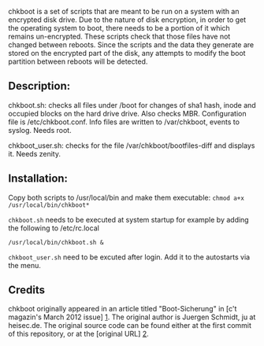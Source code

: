 chkboot is a set of scripts that are meant to be run on a system with an
encrypted disk drive. Due to the nature of disk encryption, in order to get
the operating system to boot, there needs to be a portion of it which remains
un-encrypted. These scripts check that those files have not changed between
reboots. Since the scripts and the data they generate are stored on the
encrypted part of the disk, any attempts to modify the boot partition between
reboots will be detected.


Description:
------------

chkboot.sh: checks all files under /boot for changes of sha1 hash, inode
and occupied blocks on the hard drive drive. Also checks MBR. Configuration
file is /etc/chkboot.conf. Info files are written to /var/chkboot, events to
syslog. Needs root.

chkboot_user.sh: checks for the file /var/chkboot/bootfiles-diff and displays
it. Needs zenity.


Installation:
-------------

Copy both scripts to /usr/local/bin and make them executable:
`chmod a+x /usr/local/bin/chkboot*`

`chkboot.sh` needs to be executed at system startup for
example by adding the following to /etc/rc.local

`/usr/local/bin/chkboot.sh &`

`chkboot_user.sh` need to be excuted after login. Add it
to the autostarts via the menu.


Credits
-------

chkboot originally appeared in an article titled "Boot-Sicherung" in [c't
magazin's March 2012 issue] [1]. The original author is Juergen Schmidt, ju at
heisec.de. The original source code can be found either at the first commit of
this repository, or at the [original URL] [2].

[1]: http://www.heise.de/ct/inhalt/2012/03/146/
[2]: http://ftp.heise.de/pub/ct/listings/1203-146.zip
